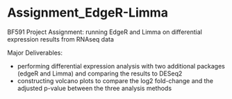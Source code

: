 # Assignment_EdgeR-Limma
BF591 Project Assignment: running EdgeR and Limma on differential expression results from RNAseq data

Major Deliverables:
- performing differential expression analysis with two additional packages (edgeR and Limma) and comparing the results to DESeq2
- constructing volcano plots to compare the log2 fold-change and the adjusted p-value between the three analysis methods
